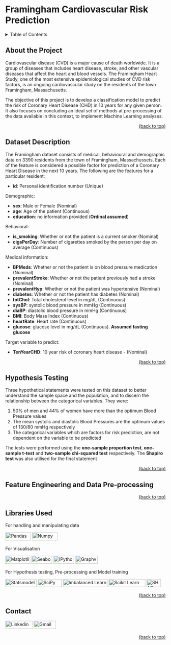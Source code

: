 # Framingham Cardiovascular Risk Prediction

<details>
<summary>Table of Contents</summary>

1. [About the Project](#about-the-project)
2. [Dataset Description](#dataset-description)
3. [Hypothesis Testing](#hypothesis-testing)
4. [Feature Engineering and Data Pre-processing](#feature-engineering-and-data-pre-processing)
    + Handling Missing values
    + Feature Manipulation
    + Handling outliers
    + Splitting, Balancing and Scaling
9. [Libraries Used](#libraries-used)
10. [Contact](#contact)
</details>


## About the Project

Cardiovascular disease (CVD) is a major cause of death worldwide. It is a group of diseases that includes heart disease, stroke, and other vascular diseases that affect the heart and blood vessels. The Framingham Heart Study, one of the most extensive epidemiological studies of CVD risk factors, is an ongoing cardiovascular study on the residents of the town Framingham, Massachusetts.

The objective of this project is to develop a classification model to predict the risk of Coronary Heart Disease (CHD) in 10 years for any given person. It also focuses on concluding an ideal set of methods at pre-processing of the data available in this context, to implement Machine Learning analyses.

<div align = "right">    
  <a href="#framingham-cardiovascular-risk-prediction">(back to top)</a>
</div>

## Dataset Description

The Framingham dataset consists of medical, behavioural and demographic data on 3390 residents from the town of Framingham, Massachussets. Each of the feature is considered a possible factor for prediction of a Coronary Heart Disease in the next 10 years. The following are the features for a particular resident:
*   **id**: Personal identification number (Unique)

Demographic:
*   **sex**: Male or Female (Nominal)
*   **age**: Age of the patient (Continuous)
*   **education**: no information provided (**Ordinal assumed**)

Behavioral:
*   **is_smoking**: Whether or not the patient is a current smoker (Nominal)
*   **cigsPerDay**: Number of cigarettes smoked by the person per day on average (Continuous)

Medical information:
*   **BPMeds**: Whether or not the patient is on blood pressure medication (Nominal)
*   **prevalentStroke**: Whether or not the patient previously had a stroke (Nominal)
*   **prevalentHyp**: Whether or not the patient was hypertensive (Nominal)
*   **diabetes**: Whether or not the patient has diabetes (Nominal)
*   **totChol**: Total cholesterol level in mg/dL (Continuous)
*   **sysBP**: systolic blood pressure in mmHg (Continuous)
*   **diaBP**: diastolic blood pressure in mmHg (Continuous)
*   **BMI**: Body Mass Index (Continuous)
*   **heartRate**: Heart rate (Continuous)
*   **glucose**: glucose level in mg/dL (Continuous). **Assumed fasting glucose**

Target variable to predict:
*   **TenYearCHD**: 10 year risk of coronary heart disease - (Nominal)

<div align = "right">    
  <a href="#framingham-cardiovascular-risk-prediction">(back to top)</a>
</div>

## Hypothesis Testing

Three hypothetical statements were tested on this dataset to better understand the sample space and the population, and to discern the relationship between the categorical variables. They were:
1. 50% of men and 44% of women have more than the optimum Blood Pressure values
2. The mean systolic and diastolic Blood Pressures are the optimum values of 130/80 mmHg respectively
3. The categorical variables which are factors for risk prediction, are not dependent on the variable to be predicted

The tests were performed using the **one-sample proportion test**, **one-sample t-test** and **two-sample chi-squared test** respectively. The **Shapiro test** was also utilised for the final statement

<div align = "right">    
  <a href="#framingham-cardiovascular-risk-prediction">(back to top)</a>
</div>

## Feature Engineering and Data Pre-processing

<div align = "right">    
  <a href="#framingham-cardiovascular-risk-prediction">(back to top)</a>
</div>

## Libraries Used
For handling and manipulating data

<a href="https://pandas.pydata.org/" target="_blank"><img src="https://img.shields.io/badge/Pandas-black?style=flat-square&logo=Pandas&logoColor=white&link=https://pandas.pydata.org" alt="Pandas" width="80" height="25"></a>
<a href="https://numpy.org/" target="_blank"><img src="https://img.shields.io/badge/NumPy-4d77cf?style=flat-square&logo=Numpy&logoColor=white&link=https://numpy.org/" alt="Numpy" width="80" height="25"></a>

For Visualisation

<a href="https://matplotlib.org/" target="_blank"><img src="https://img.shields.io/badge/Matplotlib-afc6d3?style=flat-square&logo=matplotlib&logoColor=white&link=https://matplotlib.org/" alt="Matplotlib" width="78" height="25"></a>
<a href="https://seaborn.pydata.org/" target="_blank"><img src="https://img.shields.io/badge/Seaborn-7db0bc?style=flat-square&logo=seaborn&logoColor=white&link=https://seaborn.pydata.org/" alt="Seaborn" width="65" height="25"></a>
<a href="https://ipython.org/" target="_blank"><img src="https://img.shields.io/badge/IPython-5781b3?style=flat-square&logo=ipython&logoColor=white&link=https://ipython.org/" alt="IPython" width="65" height="25"></a>
<a href="https://graphviz.org/" target="_blank"><img src="https://img.shields.io/badge/Graphviz-9be1f5?style=flat-square&logo=graphviz&logoColor=white&link=https://graphviz.org/" alt="Graphviz" width="70" height="25"></a>

For Hypothesis testing, Pre-processing and Model training

<a href="https://www.statsmodels.org/stable/index.html" target="_blank"><img src="https://img.shields.io/badge/Statsmodels-3f51b5?style=flat-square&logo=statsmodels&logoColor=white&link=https://www.statsmodels.org/stable/index.html" alt="Statsmodels" width="98" height="25"></a>
<a href="https://scipy.org/" target="_blank"><img src="https://img.shields.io/badge/SciPy-0053a1?style=flat-square&logo=scipy&logoColor=white&link=https://scipy.org/" alt="SciPy" width="75" height="25"></a>
<a href="https://imbalanced-learn.org/stable/#" target="_blank"><img src="https://img.shields.io/badge/Imbalanced Learn-c48c4c?style=flat-square&logo=imblearn&logoColor=white&link=https://imbalanced-learn.org/stable/#" alt="Imbalanced Learn" width="140" height="25"></a>
<a href="https://scikit-learn.org/stable/" target="_blank"><img src="https://img.shields.io/badge/Scikit%20Learn-f79939?style=flat-square&logo=scikit-learn&logoColor=white&link=https://scikit-learn.org/stable/" alt="Scikit Learn" width="115" height="25"></a>
<a href="https://shap.readthedocs.io/en/latest/index.html" target="_blank"><img src="https://img.shields.io/badge/SHAP-a84989?style=flat-square&logo=shap&logoColor=white&link=https://shap.readthedocs.io/en/latest/index.html" alt="SHAP" width="45" height="25"></a>

<div align = "right">    
  <a href="#framingham-cardiovascular-risk-prediction">(back to top)</a>
</div>

## Contact

<a href="https://www.linkedin.com/in/aditya-a-p-507b1b239/" target="_blank"><img src="https://img.shields.io/badge/Linkedin-0078b7?style=flat-square&logo=linkedin&logoColor=white&link=https://www.linkedin.com/" alt="Linkedin" width="85" height="25"></a>
<a href="mailto:apaditya96@gmail.com" target="_blank"><img src="https://img.shields.io/badge/Gmail-red?style=flat-square&logo=Gmail&logoColor=white" alt="Gmail" width="70" height="25"></a>

<div align = "right">    
  <a href="#framingham-cardiovascular-risk-prediction">(back to top)</a>
</div>
